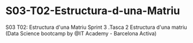 # S03-T02-Estructura-d-una-Matriu
S03 T02: Estructura d'una Matriu
Sprint 3 .Tasca 2 Estructura d'una matriu 
(Data Science bootcamp by @IT Academy - Barcelona Activa)
